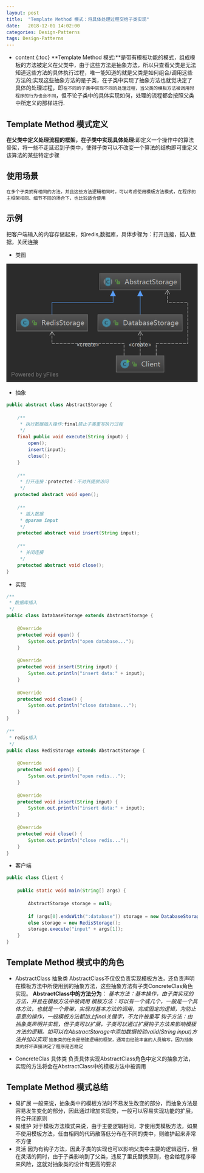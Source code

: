 ```yaml
---
layout: post
title:  "Template Method 模式：将具体处理过程交给子类实现"
date:   2018-12-01 14:02:00
categories: Design-Patterns
tags: Design-Patterns
---
```


* content
{:toc}
**Template Method 模式:**是带有模板功能的模式，组成模板的方法被定义在父类中，由于这些方法是抽象方法，所以只查看父类是无法知道这些方法的具体执行过程，唯一能知道的就是父类是如何组合/调用这些方法的;实现这些抽象方法的是子类，在子类中实现了抽象方法也就觉决定了具体的处理过程，即`在不同的子类中实现不同的处理过程，当父类的模板方法被调用时程序的行为也会不同`，但不论子类中的具体实现如何，处理的流程都会按照父类中所定义的那样进行.



## Template Method 模式定义
**在父类中定义处理流程的框架，在子类中实现具体处理**:即定义一个操作中的算法骨架，将一些不走延迟到子类中，使得子类可以不改变一个算法的结构即可重定义该算法的某些特定步骤

## 使用场景
`在多个子类拥有相同的方法，并且这些方法逻辑相同时，可以考虑使用模板方法模式，在程序的主框架相同、细节不同的场合下，也比较适合使用`
## 示例
把客户端输入的内容存储起来，如redis,数据库，具体步骤为：打开连接，插入数据，关闭连接

- 类图
 
 ![](/img/post.img/diesign-patterns/Template-Method.png)

- 抽象
```java
public abstract class AbstractStorage {

    /**
     * 执行数据插入操作:final禁止子类重写执行过程
     */
    final public void execute(String input) {
        open();
        insert(input);
        close();
    }

    /**
     * 打开连接：protected：不对外提供访问
     */
   protected abstract void open();

    /**
     * 插入数据
     * @param input
     */
    protected abstract void insert(String input);

    /**
     * 关闭连接
     */
    protected abstract void close();
}
```

- 实现

```java
/**
 * 数据库插入
 */
public class DatabaseStorage extends AbstractStorage {

    @Override
    protected void open() {
        System.out.println("open database...");
    }

    @Override
    protected void insert(String input) {
        System.out.println("insert data:" + input);
    }

    @Override
    protected void close() {
        System.out.println("close database...");
    }
}

/**
 * redis插入
 */
public class RedisStorage extends AbstractStorage {

    @Override
    protected void open() {
        System.out.println("open redis...");
    }

    @Override
    protected void insert(String input) {
        System.out.println("insert data:" + input);
    }

    @Override
    protected void close() {
        System.out.println("close redis...");
    }
}
```
- 客户端

```java
public class Client {

    public static void main(String[] args) {

        AbstractStorage storage = null;

        if (args[0].endsWith(":database")) storage = new DatabaseStorage();
        else storage = new RedisStorage();
        storage.execute("input" + args[1]);
    }
}
``` 

## Template Method 模式中的角色
- AbstractClass 抽象类
AbstractClass不仅仅负责实现模板方法，还负责声明在模板方法中所使用到的抽象方法，这些抽象方法有子类ConcreteClas角色实现。
**AbstractClass中的方法分为**：
_基本方法：基本操作，由子类实现的方法，并且在模板方法中被调用_
_模板方法：可以有一个或几个，一般是一个具体方法，也就是一个骨架，实现对基本方法的调用，完成固定的逻辑，为防止恶意的操作，一般模板方法都加上final关键字，不允许被重写_
_钩子方法：由抽象类声明并实现，但子类可以扩展，子类可以通过扩展钩子方法来影响模板方法的逻辑。如可以在AbstractStorage中添加数据校验valid(String input)方法并加以实现_
``抽象类的任务是搭建逻辑的框架，通常由经验丰富的人员编写，因为抽象类的好坏直接决定了程序是否稳定``

- ConcreteClas 具体类
负责具体实现AbstractClass角色中定义的抽象方法，实现的方法将会在AbstractClass中的模板方法中被调用

## Template Method 模式总结

- 易扩展
一般来说，抽象类中的模板方法时不易发生改变的部分，而抽象方法是容易发生变化的部分，因此通过增加实现类，一般可以容易实现功能的扩展，符合开闭原则
- 易维护
对于模板方法模式来说，由于主要逻辑相同，才使用类模板方法，如果不使用模板方法，任由相同的代码散落低分布在不同的类中，则维护起来非常不方便
- 灵活
因为有钩子方法，因此子类的实现也可以影响父类中主要的逻辑运行，但在灵活的同时，由于子类影响到了父类，违反了里氏替换原则，也会给程序带来风险，这就对抽象类的设计有更高的要求

    